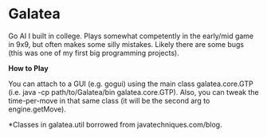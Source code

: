 Galatea
=======

Go AI I built in college. Plays somewhat competently in the early/mid game in 9x9, but often makes some silly mistakes. Likely there are some bugs (this was one of my first big programming projects).

**How to Play**

You can attach to a GUI (e.g. gogui) using the main class galatea.core.GTP (i.e. java -cp path/to/Galatea/bin galatea.core.GTP). 
Also, you can tweak the time-per-move in that same class (it will be the second arg to engine.getMove).

*Classes in galatea.util borrowed from javatechniques.com/blog.
